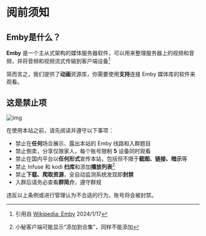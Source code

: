 # 阅前须知

## Emby是什么？

**Emby** 是一个主从式架构的媒体服务器软件，可以用来整理服务器上的视频和音频，并将音频和视频流式传输到客户端设备[^1]

简而言之，我们提供了**动画**资源库，你需要使用**支持**连接 Emby 媒体库的软件来观看。

## 这是禁止项

![img](https://img.155155155.xyz/i/2024/02/1708185541.webp)

在使用本站之前，请先阅读并遵守以下事项：

- 禁止在**任何**场合展示、露出本站的 Emby 线路和入群题目
- 禁止倒卖，分享仅限家人，每个账号限制 **5** 设备同时观看
- 禁止在国内平台以**任何形式**宣传本站，包括但不限于**截图、链接、暗示**等
- 禁止 Infuse 和 kodi **扫库**和添加**播放列表**[^2]
- 禁止**下载、爬取资源**，全自动监测系统发现即**封禁**
- 入群后请务必查看**群简介**，遵守群规

违反以上条例或进行管理认为不合适的行为，账号将会被封禁。

[^1]: 引用自 [Wikipedia: Emby](https://zh.wikipedia.org/zh-cn/Emby) 2024/1/17

[^2]: 小秘客户端可能显示“添加到合集”，同样不能添加